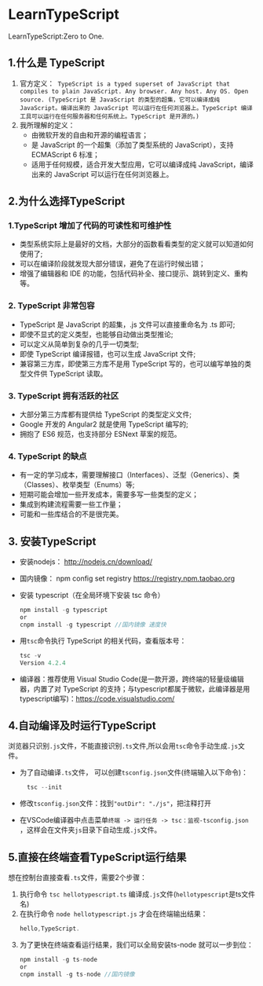 <!--
 * @Descripttion: 
 * @Author: Andy chen
 * @version: 
 * @Date: 2021-04-28 16:12:32
 * @LastEditors: Andy chen
 * @LastEditTime: 2021-04-29 14:39:17
-->
# LearnTypeScript
LearnTypeScript:Zero to One.

## 1.什么是 TypeScript
1. 官方定义：` TypeScript is a typed superset of JavaScript that compiles to plain JavaScript. Any browser. Any host. Any OS. Open source. (TypeScript 是 JavaScript 的类型的超集，它可以编译成纯 JavaScript。编译出来的 JavaScript 可以运行在任何浏览器上。TypeScript 编译工具可以运行在任何服务器和任何系统上。TypeScript 是开源的。)`  
2. 我所理解的定义：
   -  由微软开发的自由和开源的编程语言；
   -  是 JavaScript 的一个超集（添加了类型系统的 JavaScript），支持 ECMAScript 6 标准；
   -  适用于任何规模，适合开发大型应用，它可以编译成纯 JavaScript，编译出来的 JavaScript 可以运行在任何浏览器上。
## 2.为什么选择TypeScript
### 1.TypeScript 增加了代码的可读性和可维护性
   - 类型系统实际上是最好的文档，大部分的函数看看类型的定义就可以知道如何使用了;
   - 可以在编译阶段就发现大部分错误，避免了在运行时候出错；
   - 增强了编辑器和 IDE 的功能，包括代码补全、接口提示、跳转到定义、重构等。
### 2. TypeScript 非常包容
   - TypeScript 是 JavaScript 的超集，.js 文件可以直接重命名为 .ts 即可;
   - 即使不显式的定义类型，也能够自动做出类型推论;
   - 可以定义从简单到复杂的几乎一切类型;
   - 即使 TypeScript 编译报错，也可以生成 JavaScript 文件;
   - 兼容第三方库，即使第三方库不是用 TypeScript 写的，也可以编写单独的类型文件供 TypeScript 读取。
### 3. TypeScript 拥有活跃的社区
   - 大部分第三方库都有提供给 TypeScript 的类型定义文件;
   - Google 开发的 Angular2 就是使用 TypeScript 编写的;
   -  拥抱了 ES6 规范，也支持部分 ESNext 草案的规范。
### 4. TypeScript 的缺点
   -  有一定的学习成本，需要理解接口（Interfaces）、泛型（Generics）、类（Classes）、枚举类型（Enums）等;
   -  短期可能会增加一些开发成本，需要多写一些类型的定义；
   -  集成到构建流程需要一些工作量；
   -  可能和一些库结合的不是很完美。
## 3. 安装TypeScript  
  - 安装nodejs： <http://nodejs.cn/download/>
  - 国内镜像： npm config set registry https://registry.npm.taobao.org
  - 安装 typescript（在全局环境下安装 tsc 命令） 
    ```javascript
    npm install -g typescript 
    or   
    cnpm install -g typescript //国内镜像 速度快
    ```
  - 用`tsc`命令执行 TypeScript 的相关代码，查看版本号：  
  
    ```javascript
    tsc -v
    Version 4.2.4 
    ```
  - 编译器：推荐使用 Visual Studio Code(是一款开源，跨终端的轻量级编辑器，内置了对 TypeScript 的支持；与typescript都属于微软，此编译器是用typescript编写)：<https://code.visualstudio.com/>  

## 4.自动编译及时运行TypeScript
浏览器只识别`.js`文件，不能直接识别`.ts`文件,所以会用`tsc`命令手动生成`.js`文件。
- 为了自动编译`.ts`文件， 可以创建`tsconfig.json`文件(终端输入以下命令)：  
  
  ```javascript
    tsc --init
  ```
- 修改`tsconfig.json`文件：找到` "outDir": "./js" `，把注释打开
- 在VSCode编译器中点击菜单`终端 -> 运行任务 -> tsc：监视-tsconfig.json` ，这样会在文件夹`js`目录下自动生成`.js`文件。  
## 5.直接在终端查看TypeScript运行结果
想在控制台直接查看`.ts`文件，需要2个步骤：  
1. 执行命令 `tsc hellotypescript.ts` 编译成`.js`文件(`hellotypescript`是ts文件名)
2. 在执行命令 `node hellotypescript.js` 才会在终端输出结果：
    ```javascript
    hello,TypeScript. 
    ```
3. 为了更快在终端查看运行结果，我们可以全局安装ts-node 就可以一步到位：
   ```javascript
   npm install -g ts-node
   or
   cnpm install -g ts-node //国内镜像
   ```     


